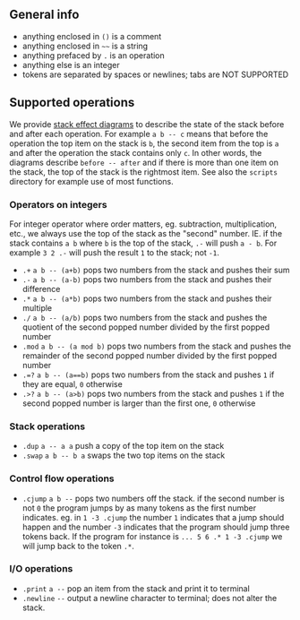## General info
* anything enclosed in `()` is a comment
* anything enclosed in `~~` is a string
* anything prefaced by `.` is an operation 
* anything else is an integer
* tokens are separated by spaces or newlines; tabs are NOT SUPPORTED

## Supported operations

We provide 
[stack effect diagrams](https://en.wikipedia.org/wiki/Stack-oriented_programming#Stack_effect_diagrams)
to describe the state of the stack before and after each operation. For example
`a b -- c` means that before the operation the top item on the stack is `b`,
the second item from the top is `a` and after the operation the stack contains
only `c`. In other words, the diagrams describe `before -- after` and if there
is more than one item on the stack, the top of the stack is the rightmost item.
See also the `scripts` directory for example use of most functions.

### Operators on integers
For integer operator where order matters, eg. subtraction, multiplication, etc., we
always use the top of the stack as the "second" number. IE. if the stack
contains `a b` where `b` is the top of the stack, `.-` will push `a - b`. For
example `3 2 .-` will push the result `1` to the stack; not `-1`.

* `.+` `a b -- (a+b)` pops two numbers from the stack and pushes their sum
* `.-` `a b -- (a-b)` pops two numbers from the stack and pushes their difference
* `.*` `a b -- (a*b)` pops two numbers from the stack and pushes their multiple
* `./` `a b -- (a/b)` pops two numbers from the stack and pushes the quotient
  of the second popped number divided by the first popped number
* `.mod` `a b -- (a mod b)` pops two numbers from the stack and pushes the
  remainder of the second popped number divided by the first popped number
* `.=?` `a b -- (a==b)` pops two numbers from the stack and pushes `1` if they
  are equal, `0` otherwise
* `.>?` `a b -- (a>b)` pops two numbers from the stack and pushes `1` if the
  second popped number is larger than the first one, `0` otherwise

### Stack operations
* `.dup` `a -- a a` push a copy of the top item on the stack
* `.swap` `a b -- b a` swaps the two top items on the stack 

### Control flow operations
* `.cjump` `a b --` pops two numbers off the stack. if the second number is not `0` the
  program jumps by as many tokens as the first number indicates. eg. in 
  `1 -3 .cjump` the number `1` indicates that a jump should happen and the
  number `-3` indicates that the program should jump three tokens back. If the
  program for instance is `... 5 6 .* 1 -3 .cjump` we will jump back to the
  token `.*`.

### I/O operations
* `.print` `a --` pop an item from the stack and print it to terminal
* `.newline` `--` output a newline character to terminal; does not alter the stack.

